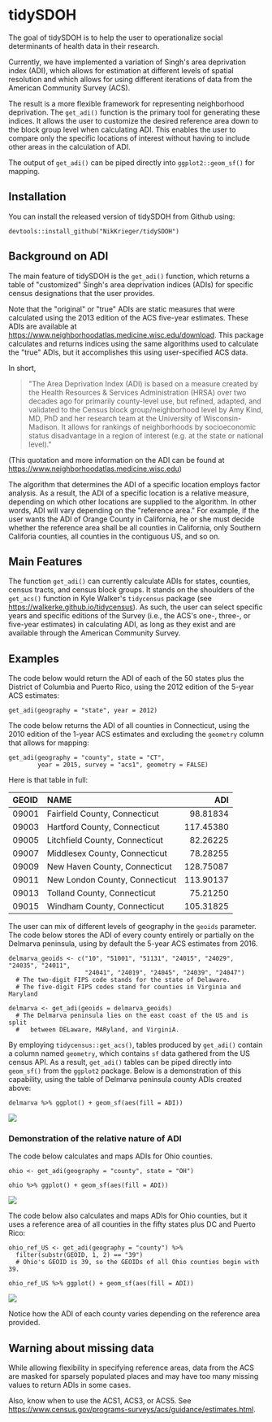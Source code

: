 # tidySDOH

The goal of tidySDOH is to help the user to operationalize social determinants of health data in their research.

Currently, we have implemented a variation of Singh's area deprivation index (ADI), which allows for estimation at different levels of spatial resolution and which allows for using different iterations of data from the American Community Survey (ACS).

The result is a more flexible framework for representing neighborhood deprivation. The `get_adi()` function is the primary tool for generating these indices. It allows the user to customize the desired reference area down to the block group level when calculating ADI. This enables the user to compare only the specific locations of interest without having to include other areas in the calculation of ADI.

The output of `get_adi()` can be piped directly into `ggplot2::geom_sf()` for mapping.

## Installation

You can install the released version of tidySDOH from Github using:

```
devtools::install_github("NikKrieger/tidySDOH")
```

## Background on ADI

The main feature of tidySDOH is the `get_adi()` function, which returns a table of "customized" Singh's area deprivation indices (ADIs) for specific census designations that the user provides.

Note that the "original" or "true" ADIs are static measures that were calculated using the 2013 edition of the ACS five-year estimates. These ADIs are available at https://www.neighborhoodatlas.medicine.wisc.edu/download. This package calculates and returns indices using the same algorithms used to calculate the "true" ADIs, but it accomplishes this using user-specified ACS data.

In short,

> "The Area Deprivation Index (ADI) is based on a measure created by the Health Resources & Services Administration (HRSA) over two decades ago for primarily county-level use, but refined, adapted, and validated to the Census block group/neighborhood level by Amy Kind, MD, PhD and her research team at the University of Wisconsin-Madison. It allows for rankings of neighborhoods by socioeconomic status disadvantage in a region of interest (e.g. at the state or national level)."

(This quotation and more information on the ADI can be found at https://www.neighborhoodatlas.medicine.wisc.edu)

The algorithm that determines the ADI of a specific location employs factor analysis. As a result, the ADI of a specific location is a relative measure, depending on which other locations are supplied to the algorithm. In other words, ADI will vary depending on the "reference area." For example, if the user wants the ADI of Orange County in California, he or she must decide whether the reference area shall be all counties in California, only Southern Califoria counties, all counties in the contiguous US, and so on. 

## Main Features

The function `get_adi()` can currently calculate ADIs for states, counties, census tracts, and census block groups. It stands on the shoulders of the `get_acs()` function in Kyle Walker's `tidycensus` package (see https://walkerke.github.io/tidycensus). As such, the user can select specific years and specific editions of the Survey (i.e., the ACS's one-, three-, or five-year estimates) in calculating ADI, as long as they exist and are available through the American Community Survey.

## Examples

The code below would return the ADI of each of the 50 states plus the District of Columbia and Puerto Rico, using the 2012 edition of the 5-year ACS estimates:

```
get_adi(geography = "state", year = 2012)
```

The code below returns the ADI of all counties in Connecticut, using the 2010 edition of the 1-year ACS estimates and excluding the `geometry` column that allows for mapping:

```
get_adi(geography = "county", state = "CT",
        year = 2015, survey = "acs1", geometry = FALSE)
```

Here is that table in full:

<table class="table table-striped" style="width: auto !important; margin-left: auto; margin-right: auto;">
 <thead>
  <tr>
   <th style="text-align:left;"> GEOID </th>
   <th style="text-align:left;"> NAME </th>
   <th style="text-align:right;"> ADI </th>
  </tr>
 </thead>
<tbody>
  <tr>
   <td style="text-align:left;"> 09001 </td>
   <td style="text-align:left;"> Fairfield County, Connecticut </td>
   <td style="text-align:right;"> 98.81834 </td>
  </tr>
  <tr>
   <td style="text-align:left;"> 09003 </td>
   <td style="text-align:left;"> Hartford County, Connecticut </td>
   <td style="text-align:right;"> 117.45380 </td>
  </tr>
  <tr>
   <td style="text-align:left;"> 09005 </td>
   <td style="text-align:left;"> Litchfield County, Connecticut </td>
   <td style="text-align:right;"> 82.26225 </td>
  </tr>
  <tr>
   <td style="text-align:left;"> 09007 </td>
   <td style="text-align:left;"> Middlesex County, Connecticut </td>
   <td style="text-align:right;"> 78.28255 </td>
  </tr>
  <tr>
   <td style="text-align:left;"> 09009 </td>
   <td style="text-align:left;"> New Haven County, Connecticut </td>
   <td style="text-align:right;"> 128.75087 </td>
  </tr>
  <tr>
   <td style="text-align:left;"> 09011 </td>
   <td style="text-align:left;"> New London County, Connecticut </td>
   <td style="text-align:right;"> 113.90137 </td>
  </tr>
  <tr>
   <td style="text-align:left;"> 09013 </td>
   <td style="text-align:left;"> Tolland County, Connecticut </td>
   <td style="text-align:right;"> 75.21250 </td>
  </tr>
  <tr>
   <td style="text-align:left;"> 09015 </td>
   <td style="text-align:left;"> Windham County, Connecticut </td>
   <td style="text-align:right;"> 105.31825 </td>
  </tr>
</tbody>
</table>

The user can mix of different levels of geography in the `geoids` parameter. The code below stores the ADI of every county entirely or partially on the Delmarva peninsula, using by default the 5-year ACS estimates from 2016. 

```
delmarva_geoids <- c("10", "51001", "51131", "24015", "24029", "24035", "24011",
                     "24041", "24019", "24045", "24039", "24047")
  # The two-digit FIPS code stands for the state of Delaware.
  # The five-digit FIPS codes stand for counties in Virginia and Maryland

delmarva <- get_adi(geoids = delmarva_geoids)
  # The Delmarva peninsula lies on the east coast of the US and is split
  #   between DELaware, MARyland, and VirginiA.
```

By employing `tidycensus::get_acs()`, tables produced by `get_adi()` contain a column named `geometry`, which contains `sf` data gathered from the US census API. As a result, `get_adi()` tables can be piped directly into `geom_sf()` from the `ggplot2` package. Below is a demonstration of this capability, using the table of Delmarva peninsula county ADIs created above:

```
delmarva %>% ggplot() + geom_sf(aes(fill = ADI))
```

![](https://raw.githubusercontent.com/NikKrieger/tidySDOH/master/man/figures/Delmarva.png)


### Demonstration of the relative nature of ADI

The code below calculates and maps ADIs for Ohio counties. 

```
ohio <- get_adi(geography = "county", state = "OH")

ohio %>% ggplot() + geom_sf(aes(fill = ADI))
```

![](https://raw.githubusercontent.com/NikKrieger/tidySDOH/master/man/figures/Ohio_counties_ADI_ref_area_OH_counties.png)


The code below also calculates and maps ADIs for Ohio counties, but it uses a reference area of all counties in the fifty states plus DC and Puerto Rico:

```
ohio_ref_US <- get_adi(geography = "county") %>%
  filter(substr(GEOID, 1, 2) == "39")
  # Ohio's GEOID is 39, so the GEOIDs of all Ohio counties begin with 39.

ohio_ref_US %>% ggplot() + geom_sf(aes(fill = ADI))
```

![](https://raw.githubusercontent.com/NikKrieger/tidySDOH/master/man/figures/Ohio_counties_ADI_ref_area_US_counties.png)

Notice how the ADI of each county varies depending on the reference area provided.

## Warning about missing data

While allowing flexibility in specifying reference areas, data from the ACS are masked for sparsely populated places and may have too many missing values to return ADIs in some cases. 

Also, know when to use the ACS1, ACS3, or ACS5. See https://www.census.gov/programs-surveys/acs/guidance/estimates.html.
